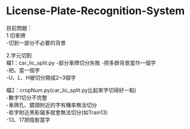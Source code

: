 # License-Plate-Recognition-System

目前問題：  
1.切車牌  
  -切到一部分不必要的背景 
  
2.字元切割  
檔1：car_lic_split.py
  -部分車牌切分失敗
  -把多餘背景當作一個字  
  -把。當一個字  
  -U、L、H被切分開成2~3個字
  
檔2：cropNum.py(car_lic_split.py比起來字切得好一點)  
  -數字1切分不完整  
  -車牌孔、鏡頭附近的字有機率無法切分  
  -若字附近黑影偏多就會無法切分(如Train13)  
  -13、17把陰影當字  
  

  

